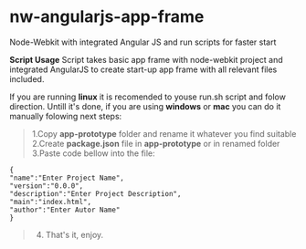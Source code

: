 nw-angularjs-app-frame
======================

Node-Webkit with integrated Angular JS and run scripts for faster start

**Script Usage**
Script takes basic app frame with node-webkit project and integrated AngularJS to create start-up app frame with all relevant files included. 

If you are running **linux** it is recomended to youse run.sh script and folow direction.
Untill it's done, if you are using **windows** or **mac** you can do it manually folowing next steps:
> 1.Copy **app-prototype** folder and rename it whatever you find suitable
> 2.Create **package.json** file in **app-prototype** or in renamed folder  
> 3.Paste code bellow into the file:
```
{
"name":"Enter Project Name",
"version":"0.0.0",
"description":"Enter Project Description",
"main":"index.html",
"author":"Enter Autor Name"
}
```
> 4. That's it, enjoy.
